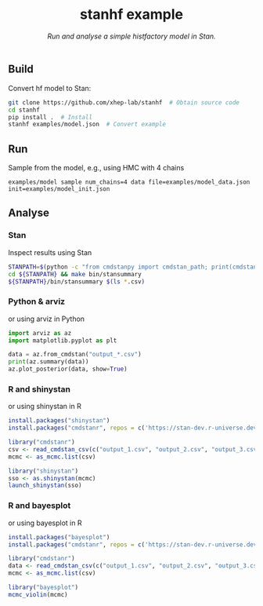<h1 align="center">
 stanhf example
</h1>

<div align="center">
<i>Run and analyse a simple histfactory model in Stan. </i>
</div>
<br>

## Build 

Convert hf model to Stan:
```bash
git clone https://github.com/xhep-lab/stanhf  # Obtain source code
cd stanhf
pip install .  # Install
stanhf examples/model.json  # Convert example
```

## Run

Sample from the model, e.g., using HMC with 4 chains

    examples/model sample num_chains=4 data file=examples/model_data.json init=examples/model_init.json

## Analyse

### Stan

Inspect results using Stan
```bash
STANPATH=$(python -c "from cmdstanpy import cmdstan_path; print(cmdstan_path())") 
cd ${STANPATH} && make bin/stansummary
${STANPATH}/bin/stansummary $(ls *.csv)
```

### Python & arviz

or using arviz in Python
```python
import arviz as az
import matplotlib.pyplot as plt

data = az.from_cmdstan("output_*.csv")
print(az.summary(data))
az.plot_posterior(data, show=True)
```

### R and shinystan

or using shinystan in R
```R
install.packages("shinystan")
install.packages("cmdstanr", repos = c('https://stan-dev.r-universe.dev', getOption("repos")))

library("cmdstanr")
csv <- read_cmdstan_csv(c("output_1.csv", "output_2.csv", "output_3.csv", "output_4.csv"))
mcmc <- as_mcmc.list(csv)

library("shinystan")
sso <- as.shinystan(mcmc)
launch_shinystan(sso)
```

### R and bayesplot

or using bayesplot in R
```R
install.packages("bayesplot")
install.packages("cmdstanr", repos = c('https://stan-dev.r-universe.dev', getOption("repos")))

library("cmdstanr")
data <- read_cmdstan_csv(c("output_1.csv", "output_2.csv", "output_3.csv", "output_4.csv"))
mcmc <- as_mcmc.list(csv)

library("bayesplot")
mcmc_violin(mcmc)
```
